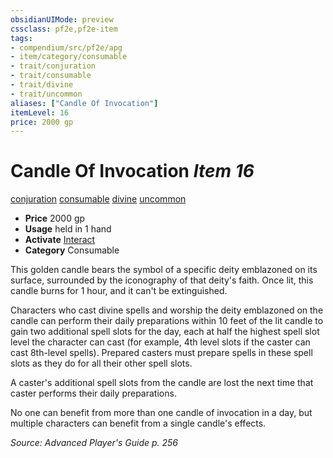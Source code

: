```yaml
---
obsidianUIMode: preview
cssclass: pf2e,pf2e-item
tags:
- compendium/src/pf2e/apg
- item/category/consumable
- trait/conjuration
- trait/consumable
- trait/divine
- trait/uncommon
aliases: ["Candle Of Invocation"]
itemLevel: 16
price: 2000 gp
---
```

# Candle Of Invocation *Item 16*  
[conjuration](../../../rules/traits/conjuration.md)  [consumable](../../../rules/traits/consumable.md)  [divine](../../../rules/traits/divine.md)  [uncommon](../../../rules/traits/uncommon.md)  

- **Price** 2000 gp
- **Usage** held in 1 hand
- **Activate** [Interact](../../../rules/actions/interact.md)
- **Category** Consumable

This golden candle bears the symbol of a specific deity emblazoned on its surface, surrounded by the iconography of that deity's faith. Once lit, this candle burns for 1 hour, and it can't be extinguished.

Characters who cast divine spells and worship the deity emblazoned on the candle can perform their daily preparations within 10 feet of the lit candle to gain two additional spell slots for the day, each at half the highest spell slot level the character can cast (for example, 4th level slots if the caster can cast 8th-level spells). Prepared casters must prepare spells in these spell slots as they do for all their other spell slots.

A caster's additional spell slots from the candle are lost the next time that caster performs their daily preparations.

No one can benefit from more than one candle of invocation in a day, but multiple characters can benefit from a single candle's effects.

*Source: Advanced Player's Guide p. 256*